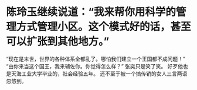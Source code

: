 # 陈玲玉继续说道：“我来帮你用科学的管理方式管理小区。这个模式好的话，甚至可以扩张到其他地方。”
“现在是末世，世界的各种体系全都乱了。哪怕我们建立一个王国都不成问题！”
“由你来当这个国王，我来辅佐你。你觉得怎么样？”
张奕只是笑了笑。
好歹他也是天海工业大学毕业的，社会经验五年。
还不至于被一个搞传销的女人三言两语忽悠到。

